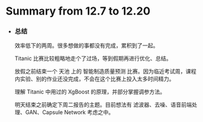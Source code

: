 # Summary from 12.7 to 12.20

- ### 总结

    效率低下的两周。很多想做的事都没有完成，累积到了一起。

    Titanic 比赛比较粗略地走个了过场，等到假期再进行优化、总结。

    放假之前结束一个 天池 上的 智能制造质量预测 比赛。因为临近考试周，课程内实验、别的作业还没完成，不会在这个比赛上投入太多时间精力。

    理解 Titanic 中用过的 XgBoost 的原理，并部分掌握调参方法。

    明天结束之前确定下周二报告的主题。目前想法有 滤波器、去噪、语音前端处理、GAN、Capsule Network 考虑之中。
